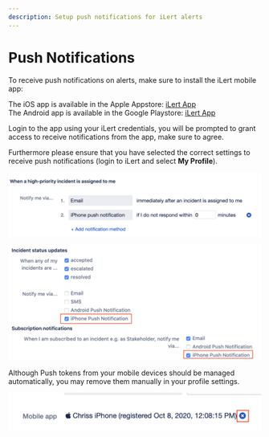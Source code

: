 ```yaml
---
description: Setup push notifications for iLert alerts
---
```


# Push Notifications

To receive push notifications on alerts, make sure to install the iLert mobile app:

The iOS app is available in the Apple Appstore: [iLert App](https://apps.apple.com/de/app/ilert/id542915864)\
The Android app is available in the Google Playstore: [iLert App](https://play.google.com/store/apps/details?id=de.ilert.client.iphone)

Login to the app using your iLert credentials, you will be prompted to grant access to receive notifications from the app, make sure to agree.

Furthermore please ensure that you have selected the correct settings to receive push notifications (login to iLert and select **My Profile**).

![](../.gitbook/assets/screenshot-2020-10-08-at-12.09.15.png)

![](../.gitbook/assets/screenshot-2020-10-08-at-12.09.24.png)

Although Push tokens from your mobile devices should be managed automatically, you may remove them manually in your profile settings.

![](../.gitbook/assets/screenshot-2020-10-08-at-12.09.57.png)

